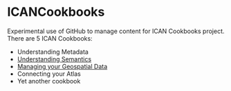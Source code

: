 ICANCookbooks
=============

Experimental use of GitHub to manage content for ICAN Cookbooks project. There are 5 ICAN Cookbooks:

- Understanding Metadata
- [Understanding Semantics](documents/201-F05_Understanding_Semantics/README.md "Understanding Semantics")
- [Managing your Geospatial Data](documents/301-F05_Managing_your_Geospatial_Data "Managing your Geospatial Data")
- Connecting your Atlas
- Yet another cookbook
